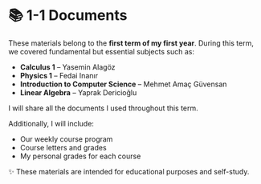 # 📚 1-1 Documents

These materials belong to the **first term of my first year**. During this term, we covered fundamental but essential subjects such as:

- **Calculus 1** – Yasemin Alagöz  
- **Physics 1** – Fedai Inanır  
- **Introduction to Computer Science** – Mehmet Amaç Güvensan  
- **Linear Algebra** – Yaprak Dericioğlu  

I will share all the documents I used throughout this term.  

Additionally, I will include:  
- Our weekly course program  
- Course letters and grades  
- My personal grades for each course  

✨ These materials are intended for educational purposes and self-study.
